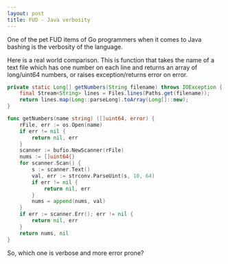 ```yaml
---
layout: post
title: FUD - Java verbosity
---
```


One of the pet FUD items of Go programmers when it comes to Java bashing
is the verbosity of the language.

Here is a real world comparison. This is function that takes the name of
a text file which has one number on each line and returns an array of
long/uint64 numbers, or raises exception/returns error on error.

```java
private static Long[] getNumbers(String filename) throws IOException {
    final Stream<String> lines = Files.lines(Paths.get(filename));
    return lines.map(Long::parseLong).toArray(Long[]::new);
}
```

```go
func getNumbers(name string) ([]uint64, error) {
	rFile, err := os.Open(name)
	if err != nil {
		return nil, err
	}
	scanner := bufio.NewScanner(rFile)
	nums := []uint64{}
	for scanner.Scan() {
		s := scanner.Text()
		val, err := strconv.ParseUint(s, 10, 64)
		if err != nil {
			return nil, err
		}
		nums = append(nums, val)
	}
	if err := scanner.Err(); err != nil {
		return nil, err
	}
	return nums, nil
}
```

So, which one is verbose and more error prone?
